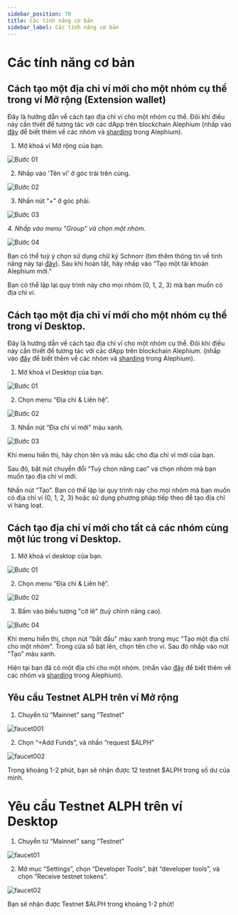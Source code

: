 ```yaml
---
sidebar_position: 70
title: Các tính năng cơ bản 
sidebar_label: Các tính năng cơ bản 
---
```


# Các tính năng cơ bản 

## Cách tạo một địa chỉ ví mới cho một nhóm cụ thể trong ví Mở rộng (Extension wallet)

Đây là hướng dẫn về cách tạo địa chỉ ví cho một nhóm cụ thể. Đôi khi điều này cần thiết để tương tác với các dApp trên blockchain Alephium (nhấp vào [đây](https://twitter.com/alephium/status/1681307477961482241) để biết thêm về các nhóm và [sharding](https://medium.com/@alephium/an-introduction-to-blockflow-alephiums-sharding-algorithm-bbbf318c3402) trong Alephium).

1. Mở khoá ví Mở rộng của bạn.

![Bước 01](https://github.com/alephium/docs/assets/88235023/efa34122-c996-4a5b-a1bc-a2c3d97b36bd)

2. Nhấp vào 'Tên ví' ở góc trái trên cùng.
  
![Bước 02](https://github.com/alephium/docs/assets/88235023/8c169719-ebe5-4556-a967-ffae987bc4c3)

3. Nhấn nút “+” ở góc phải.
  
![Bước 03](https://github.com/alephium/docs/assets/88235023/a84a7019-d8b2-4045-9133-f10a115e3512)

*4. Nhấp vào menu "Group" và chọn một nhóm.*
  
![Bước 04](https://github.com/alephium/docs/assets/88235023/f3192c1e-9cf8-432b-9283-784c97ea3108)

Bạn có thể tuỳ ý chọn sử dụng chữ ký Schnorr (tìm thêm thông tin về tính năng này tại [đây](https://twitter.com/alephium/status/1648310494661595137)). Sau khi hoàn tất, hãy nhấp vào “Tạo một tài khoản Alephium mới.”

Bạn có thể lặp lại quy trình này cho mọi nhóm (0, 1, 2, 3) mà bạn muốn có địa chỉ ví. 


## Cách tạo một địa chỉ ví mới cho một nhóm cụ thể trong ví Desktop. 

Đây là hướng dẫn về cách tạo địa chỉ ví cho một nhóm cụ thể. Đôi khi điều này cần thiết để tương tác với các dApp trên blockchain Alephium. (nhấp vào [đây](https://twitter.com/alephium/status/1681307477961482241) để biết thêm về các nhóm và [sharding](https://medium.com/@alephium/an-introduction-to-blockflow-alephiums-sharding-algorithm-bbbf318c3402) trong Alephium).

1. Mở khoá ví Desktop của bạn.

![Bước 01](https://github.com/alephium/docs/assets/88235023/549cf7e5-472d-40f9-82c3-95d55d87bd73)

2. Chọn menu “Địa chỉ & Liên hệ”.

![Bước 02](https://github.com/alephium/docs/assets/88235023/fa500925-2282-4cbb-a4fe-8287f156fd05)

3. Nhấn nút “Địa chỉ ví mới” màu xanh.

![Bước 03](https://github.com/alephium/docs/assets/88235023/57595a9a-1588-43ff-a7cc-8d57b08e108f)

Khi menu hiển thị, hãy chọn tên và màu sắc cho địa chỉ ví mới của bạn. 

Sau đó, bật nút chuyển đổi “Tuỳ chọn nâng cao” và chọn nhóm mà bạn muốn tạo địa chỉ ví mới.

Nhấn nút “Tạo”. Bạn có thể lặp lại quy trình này cho mọi nhóm mà bạn muốn có địa chỉ ví (0, 1, 2, 3) hoặc sử dụng phương pháp tiếp theo để tạo địa chỉ ví hàng loạt. 

## Cách tạo địa chỉ ví mới cho tất cả các nhóm cùng một lúc trong ví Desktop. 

1. Mở khoá ví desktop của bạn.

![Bước 01](https://github.com/alephium/docs/assets/88235023/549cf7e5-472d-40f9-82c3-95d55d87bd73)

2. Chọn menu “Địa chỉ & Liên hệ”.

![Bước 02](https://github.com/alephium/docs/assets/88235023/fa500925-2282-4cbb-a4fe-8287f156fd05)

3. Bấm vào biểu tượng "cờ lê" (tuỳ chỉnh nâng cao). 

![Bước 04](https://github.com/alephium/docs/assets/88235023/19999aec-b9dc-4b40-bb7b-3ee8dfab49cf)

Khi menu hiển thị, chọn nút "bắt đầu" màu xanh trong mục "Tạo một địa chỉ cho một nhóm". Trong cửa sổ bật lên, chọn tên cho ví. Sau đó nhấp vào nút "Tạo" màu xanh. 

Hiện tại bạn đã có một địa chỉ cho một nhóm. (nhấn vào [đây](https://twitter.com/alephium/status/1681307477961482241) để biết thêm về các nhóm và [sharding](https://medium.com/@alephium/an-introduction-to-blockflow-alephiums-sharding-algorithm-bbbf318c3402) trong Alephium).


## Yêu cầu Testnet ALPH trên ví Mở rộng

1. Chuyển từ “Mainnet” sang “Testnet”

![faucet001](https://github.com/alephium/docs/assets/88235023/2c83938e-d91a-4f64-9aa9-5ff275a77fd2)

2. Chọn “+Add Funds”, và nhấn “request $ALPH”

![faucet002](https://github.com/alephium/docs/assets/88235023/85c4403d-1281-4005-b8dc-e1704b60c508)

Trong khoảng 1-2 phút, bạn sẽ nhận được 12 testnet $ALPH trong số dư của mình. 

# Yêu cầu Testnet ALPH trên ví Desktop

1. Chuyển từ “Mainnet” sang “Testnet”

![faucet01](https://github.com/alephium/docs/assets/88235023/b0c6dcc1-3e21-4dac-92fc-2f371ef9d513)

2. Mở mục “Settings”, chọn “Developer Tools”, bật “developer tools”, và chọn “Receive testnet tokens”. 

![faucet02](https://github.com/alephium/docs/assets/88235023/d8ba431b-f556-4734-afe3-faef821822c4)

Bạn sẽ nhận được Testnet $ALPH trong khoảng 1-2 phút!
